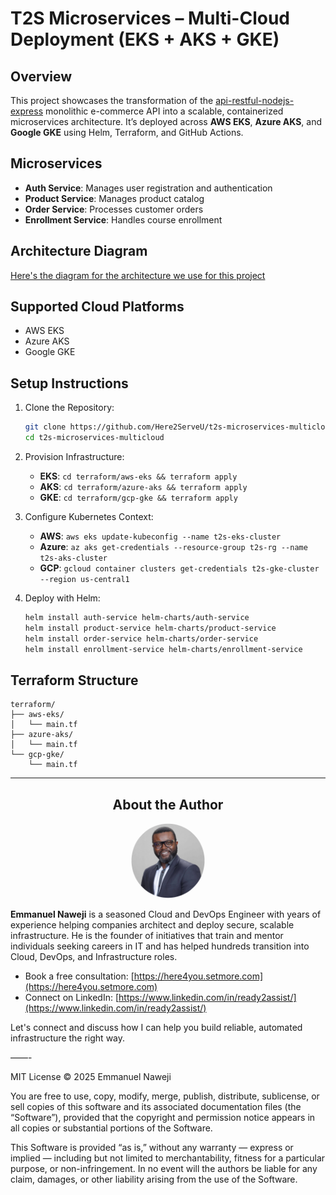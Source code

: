 # T2S Microservices – Multi-Cloud Deployment (EKS + AKS + GKE)

## Overview

This project showcases the transformation of the [api-restful-nodejs-express](https://github.com/Here2ServeU/api-restful-nodejs-express) monolithic e-commerce API into a scalable, containerized microservices architecture. It’s deployed across **AWS EKS**, **Azure AKS**, and **Google GKE** using Helm, Terraform, and GitHub Actions.

## Microservices

- **Auth Service**: Manages user registration and authentication
- **Product Service**: Manages product catalog
- **Order Service**: Processes customer orders
- **Enrollment Service**: Handles course enrollment

## Architecture Diagram

[Here's the diagram for the architecture we use for this project](assets/architecture-diagram.mp4)

## Supported Cloud Platforms

- AWS EKS
- Azure AKS
- Google GKE

## Setup Instructions

1. Clone the Repository:
   ```bash
   git clone https://github.com/Here2ServeU/t2s-microservices-multicloud.git
   cd t2s-microservices-multicloud
   ```

2. Provision Infrastructure:
   - **EKS**: `cd terraform/aws-eks && terraform apply`
   - **AKS**: `cd terraform/azure-aks && terraform apply`
   - **GKE**: `cd terraform/gcp-gke && terraform apply`

3. Configure Kubernetes Context:
   - **AWS**: `aws eks update-kubeconfig --name t2s-eks-cluster`
   - **Azure**: `az aks get-credentials --resource-group t2s-rg --name t2s-aks-cluster`
   - **GCP**: `gcloud container clusters get-credentials t2s-gke-cluster --region us-central1`

4. Deploy with Helm:
   ```bash
   helm install auth-service helm-charts/auth-service
   helm install product-service helm-charts/product-service
   helm install order-service helm-charts/order-service
   helm install enrollment-service helm-charts/enrollment-service
   ```

## Terraform Structure

```
terraform/
├── aws-eks/
│   └── main.tf
├── azure-aks/
│   └── main.tf
└── gcp-gke/
    └── main.tf
```

---

## <div align="center">About the Author</div>

<div align="center">
  <img src="assets/emmanuel-naweji.jpg" alt="Emmanuel Naweji" width="120" height="120" style="border-radius: 50%;" />
</div>

**Emmanuel Naweji** is a seasoned Cloud and DevOps Engineer with years of experience helping companies architect and deploy secure, scalable infrastructure. He is the founder of initiatives that train and mentor individuals seeking careers in IT and has helped hundreds transition into Cloud, DevOps, and Infrastructure roles.

- Book a free consultation: [https://here4you.setmore.com](https://here4you.setmore.com)
- Connect on LinkedIn: [https://www.linkedin.com/in/ready2assist/](https://www.linkedin.com/in/ready2assist/)

Let's connect and discuss how I can help you build reliable, automated infrastructure the right way.


——-

MIT License © 2025 Emmanuel Naweji

You are free to use, copy, modify, merge, publish, distribute, sublicense, or sell copies of this software and its associated documentation files (the “Software”), provided that the copyright and permission notice appears in all copies or substantial portions of the Software.

This Software is provided “as is,” without any warranty — express or implied — including but not limited to merchantability, fitness for a particular purpose, or non-infringement. In no event will the authors be liable for any claim, damages, or other liability arising from the use of the Software.
